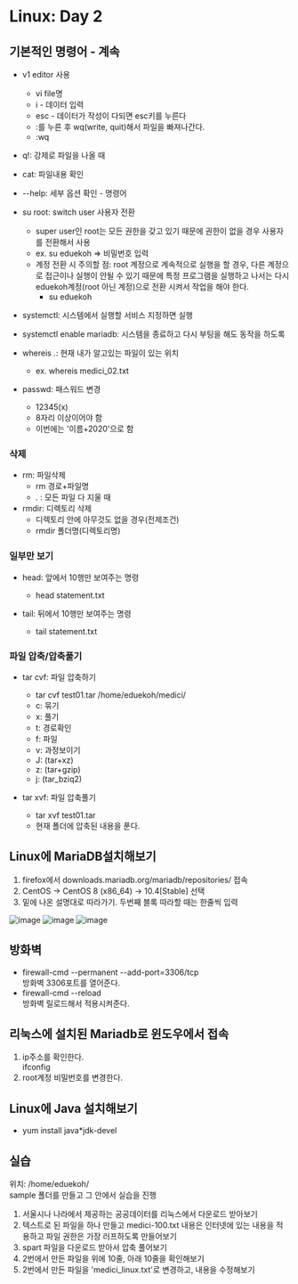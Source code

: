 # Linux: Day 2
## 기본적인 명령어 - 계속
+ v1 editor 사용  
  + vi file명  
  + i - 데이터 입력
  + esc - 데이터가 작성이 다되면 esc키를 누른다  
  + :를 누른 후 wq(write, quit)해서 파일을 빠져나간다.
  + :wq

+ q!: 강제로 파일을 나올 때
+ cat: 파일내용 확인  
+ --help: 세부 옵션 확인 - 명령어
+ su root: switch user 사용자 전환
    + super user인 root는 모든 권한을 갖고 있기 때문에 권한이 없을 경우 사용자를 전환해서 사용
    + ex. su eduekoh => 비밀번호 입력
    + 계정 전환 시 주의할 점: root 계정으로 계속적으로 실행을 할 경우, 다른 계정으로 접근이나 실행이 안될 수 있기 때문에 특정 프로그램을 실행하고 나서는 다시 eduekoh계정(root 아닌 계정)으로 전환 시켜서 작업을 해야 한다.
        + su eduekoh
+ systemctl: 시스템에서 실행할 서비스 지정하면 실행
+ systemctl enable mariadb: 시스템을 종료하고 다시 부팅을 해도 동작을 하도록
+ whereis *.*: 현재 내가 알고있는 파일이 있는 위치  
    + ex. whereis medici_02.txt
+ passwd: 패스워드 변경
    + 12345(x)
    + 8자리 이상이어야 함
    + 이번에는 '이름+2020'으로 함

### 삭제
+ rm: 파일삭제
    + rm 경로+파일명
    + *.* : 모든 파일 다 지울 때
+ rmdir: 디렉토리 삭제
    + 디렉토리 안에 아무것도 없을 경우(전제조건)
    + rmdir 폴더명(디렉토리명)

### 일부만 보기    
+ head: 앞에서 10행만 보여주는 명령
    + head statement.txt
    
+ tail: 뒤에서 10행만 보여주는 명령
    + tail statement.txt

### 파일 압축/압축풀기
+ tar cvf: 파일 압축하기
    + tar cvf test01.tar /home/eduekoh/medici/
    + c: 묶기
    + x: 풀기
    + t: 경로확인  
    + f: 파일
    + v: 과정보이기
    + J: (tar+xz)
    + z: (tar+gzip)
    + j: (tar_bziq2)

+ tar xvf: 파일 압축풀기
    + tar xvf test01.tar
    + 현재 폴더에 압축된 내용을 푼다.

## Linux에 MariaDB설치해보기
1. firefox에서 downloads.mariadb.org/mariadb/repositories/ 접속
2. CentOS -> CentOS 8 (x86_64) -> 10.4[Stable] 선택
3. 밑에 나온 설명대로 따라가기. 두번째 블록 따라할 때는 한줄씩 입력

![image](https://user-images.githubusercontent.com/58713684/72030380-2abd7d00-32cc-11ea-9607-608fa5f52721.png)
![image](https://user-images.githubusercontent.com/58713684/72030416-41fc6a80-32cc-11ea-9a60-b9e47a766e2e.png)
![image](https://user-images.githubusercontent.com/58713684/72030439-4cb6ff80-32cc-11ea-8e8a-69bd65b050f5.png)


## 방화벽
+ firewall-cmd --permanent --add-port=3306/tcp  
방화벽 3306포트를 열어준다.
+ firewall-cmd --reload  
방화벽 릴로드해서 적용시켜준다.  

## 리눅스에 설치된 Mariadb로 윈도우에서 접속
1. ip주소를 확인한다.  
ifconfig
2. root계정 비밀번호를 변경한다.

## Linux에 Java 설치해보기
+ yum install java*jdk-devel

## 실습
위치: /home/eduekoh/  
sample 폴더를 만들고 그 안에서 실습을 진행  
1. 서울시나 나라에서 제공하는 공공데이터를 리눅스에서 다운로드 받아보기
2. 텍스트로 된 파일을 하나 만들고 medici-100.txt 내용은 인터넷에 있는 내용을 적용하고 파일 권한은 가장 러프하도록 만들어보기
3. spart 파일을 다운로드 받아서 압축 풀어보기
4. 2번에서 만든 파일을 위에 10줄, 아래 10줄을 확인해보기
5. 2번에서 만든 파일을 'medici_linux.txt'로 변경하고, 내용을 수정해보기  

